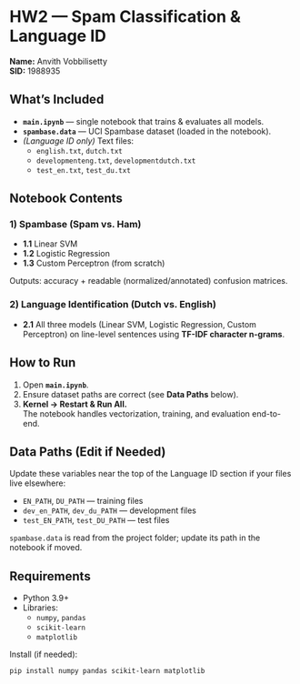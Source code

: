 # HW2 — Spam Classification & Language ID

**Name:** Anvith Vobbilisetty  
**SID:** 1988935

## What’s Included
- **`main.ipynb`** — single notebook that trains & evaluates all models.
- **`spambase.data`** — UCI Spambase dataset (loaded in the notebook).
- *(Language ID only)* Text files:
  - `english.txt`, `dutch.txt`
  - `developmenteng.txt`, `developmentdutch.txt`
  - `test_en.txt`, `test_du.txt`

## Notebook Contents
### 1) Spambase (Spam vs. Ham)
- **1.1** Linear SVM  
- **1.2** Logistic Regression  
- **1.3** Custom Perceptron (from scratch)

Outputs: accuracy + readable (normalized/annotated) confusion matrices.

### 2) Language Identification (Dutch vs. English)
- **2.1** All three models (Linear SVM, Logistic Regression, Custom Perceptron) on line-level sentences using **TF-IDF character n-grams**.

## How to Run
1. Open **`main.ipynb`**.
2. Ensure dataset paths are correct (see **Data Paths** below).
3. **Kernel → Restart & Run All.**  
   The notebook handles vectorization, training, and evaluation end-to-end.

## Data Paths (Edit if Needed)
Update these variables near the top of the Language ID section if your files live elsewhere:
- `EN_PATH`, `DU_PATH` — training files  
- `dev_en_PATH`, `dev_du_PATH` — development files  
- `test_EN_PATH`, `test_DU_PATH` — test files

`spambase.data` is read from the project folder; update its path in the notebook if moved.

## Requirements
- Python 3.9+
- Libraries:
  - `numpy`, `pandas`
  - `scikit-learn`
  - `matplotlib`

Install (if needed):
```bash
pip install numpy pandas scikit-learn matplotlib